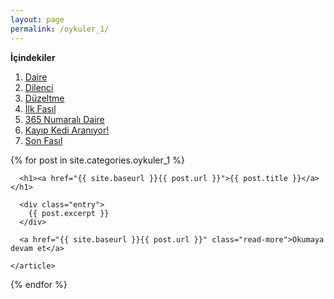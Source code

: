 ```yaml
---
layout: page
permalink: /oykuler_1/
---
```


<p class="paragraph1" ><b>İçindekiler</b></p> 

<div>
    <ol>
      <li><a href="{{ site.baseurl }}/daire">     Daire</a></li>
      <li><a href="{{ site.baseurl }}/dilenci">   Dilenci</a></li>
      <li><a href="{{ site.baseurl }}/duzeltme">  Düzeltme</a></li>
      <li><a href="{{ site.baseurl }}/ilk_fasil"> İlk Fasıl</a></li>
      <li><a href="{{ site.baseurl }}/365">       365 Numaralı Daire</a></li>
      <li><a href="{{ site.baseurl }}/kedi">      Kayıp Kedi Aranıyor!</a></li>
      <li><a href="{{ site.baseurl }}/son_fasil"> Son Fasıl</a></li>
    </ol>
</div>


<div class="oykus">

  {% for post in site.categories.oykuler_1 %}
    <article class="post">

      <h1><a href="{{ site.baseurl }}{{ post.url }}">{{ post.title }}</a></h1>

      <div class="entry">
        {{ post.excerpt }}
      </div>

      <a href="{{ site.baseurl }}{{ post.url }}" class="read-more">Okumaya devam et</a>

    </article>
  {% endfor %}
</div>


<style>
    paragraph1{
        color: black;
        text-align: center;
        font-size:  96px;
    }
</style>
